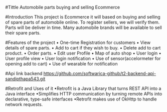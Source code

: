#Tittle Automobile parts buying and selling Ecommerce

#Introduction
This project is Ecommerce it will based on buying and selling of spare parts of automobile online. 
To register sellers, we will verify them. Parts will be deliver in time. Many automobile brands will be available to sell their spare parts.

#Features of the project
•	One-time Registration for customers
•	View details of spare parts.
•	Add to cart if they wish to buy.
•	Delete add to cart product.
•	Order parts.
•	Edit user Profile
•	Map of auto shop
•	User login
•	User profile view
•	User login notification
•	Use of sensor(accelormeter for opening add to cart)
•	Use of wearable for notification

#Api link backend
https://github.com/softwarica-github/t2-backend-api-sandipthapa543.git

#Retrofit and Uses of it
•Retrofit is a Java Library that turns REST API into a Java interface
•Simplifies HTTP communication by turning remote APIs into declarative, type-safe interfaces
•Retrofit makes use of OkHttp to handle network requests. 







